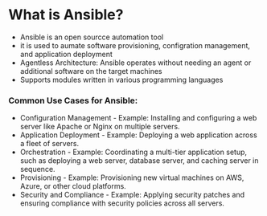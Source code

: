 # What is Ansible?

- Ansible is an open sourcce automation tool
- it is used to aumate software provisioning, configration management, and application deployment
- Agentless Architecture: Ansible operates without needing an agent or additional software on the target machines
- Supports modules written in various programming languages

### Common Use Cases for Ansible:

- Configuration Management - Example: Installing and configuring a web server like Apache or Nginx on multiple servers.
- Application Deployment - Example: Deploying a web application across a fleet of servers.
- Orchestration - Example: Coordinating a multi-tier application setup, such as deploying a web server, database server, and caching server in sequence.
- Provisioning - Example: Provisioning new virtual machines on AWS, Azure, or other cloud platforms.
- Security and Compliance - Example: Applying security patches and ensuring compliance with security policies across all servers.
